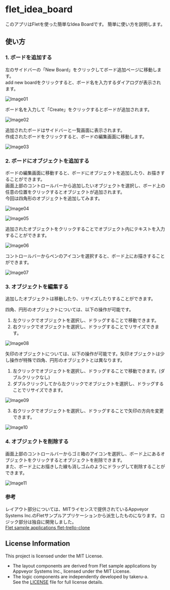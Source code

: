 # flet_idea_board
このアプリはFletを使った簡単なIdea Boardです。 簡単に使い方を説明します。 
## 使い方
### 1. ボードを追加する
左のサイドバーの「New Board」をクリックしてボード追加ページに移動します。    
add new boardをクリックすると、ボード名を入力するダイアログが表示されます。

![Image01](https://raw.githubusercontent.com/takeru-a/flet_idea_board/refs/heads/main/assets/doc01.png)

ボード名を入力して「Create」をクリックするとボードが追加されます。  

![Image02](https://raw.githubusercontent.com/takeru-a/flet_idea_board/refs/heads/main/assets/doc02.png)  

追加されたボードはサイドバーと一覧画面に表示されます。  
作成されたボードをクリックすると、ボードの編集画面に移動します。
  
![Image03](https://raw.githubusercontent.com/takeru-a/flet_idea_board/refs/heads/main/assets/doc03.png)
### 2. ボードにオブジェクトを追加する
ボードの編集画面に移動すると、ボードにオブジェクトを追加したり、お描きすることができます。  
画面上部のコントロールバーから追加したいオブジェクトを選択し、ボード上の任意の位置をクリックするとオブジェクトが追加されます。  
今回は四角形のオブジェクトを追加してみます。  

![Image04](https://raw.githubusercontent.com/takeru-a/flet_idea_board/refs/heads/main/assets/doc04.png)

![Image05](https://raw.githubusercontent.com/takeru-a/flet_idea_board/refs/heads/main/assets/doc05.png)

追加されたオブジェクトをクリックすることでオブジェクト内にテキストを入力することができます。  

![Image06](https://raw.githubusercontent.com/takeru-a/flet_idea_board/refs/heads/main/assets/doc06.png)

コントロールバーからペンのアイコンを選択すると、ボード上にお描きすることができます。  

![Image07](https://raw.githubusercontent.com/takeru-a/flet_idea_board/refs/heads/main/assets/doc07.png)

### 3. オブジェクトを編集する
追加したオブジェクトは移動したり、リサイズしたりすることができます。 

四角、円形のオブジェクトについては、以下の操作が可能です。  
1. 左クリックでオブジェクトを選択し、ドラッグすることで移動できます。
2. 右クリックでオブジェクトを選択し、ドラッグすることでリサイズできます。

![Image08](https://raw.githubusercontent.com/takeru-a/flet_idea_board/refs/heads/main/assets/doc08.png)

矢印のオブジェクトについては、以下の操作が可能です。矢印オブジェクトは少し操作が特殊で四角、円形のオブジェクトとは異なります。   
1. 左クリックでオブジェクトを選択し、ドラッグすることで移動できます。(ダブルクリックなし)  
2. ダブルクリックしてから左クリックでオブジェクトを選択し、ドラッグすることでリサイズできます。  

![Image09](https://raw.githubusercontent.com/takeru-a/flet_idea_board/refs/heads/main/assets/doc09.png)

3. 右クリックでオブジェクトを選択し、ドラッグすることで矢印の方向を変更できます。 

![Image10](https://raw.githubusercontent.com/takeru-a/flet_idea_board/refs/heads/main/assets/doc10.png)

### 4. オブジェクトを削除する
画面上部のコントロールバーからゴミ箱のアイコンを選択し、ボード上にあるオブジェクトをクリックするとオブジェクトを削除できます。    
また、ボード上にお描きした線も消しゴムのようにドラッグして削除することができます。  

![Image11](https://raw.githubusercontent.com/takeru-a/flet_idea_board/refs/heads/main/assets/doc11.png)

### 参考
レイアウト部分については、MITライセンスで提供されているAppveyor Systems Inc.のFletサンプルアプリケーションから派生したものになります。 
ロジック部分は独自に開発しました。  
[Flet sample applications flet-trello-clone](https://github.com/flet-dev/examples/tree/main/python/apps/trolli)

## License Information
This project is licensed under the MIT License.  

- The layout components are derived from Flet sample applications by Appveyor Systems Inc., licensed under the MIT License.
- The logic components are independently developed by takeru-a.  
See the [LICENSE](./LICENSE) file for full license details.